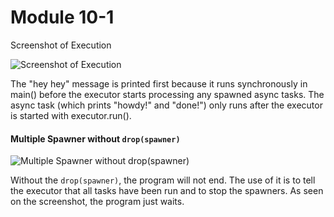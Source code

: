 # Module 10-1

Screenshot of Execution

![Screenshot of Execution](https://github.com/user-attachments/assets/e56f5b31-39ec-49a0-a94f-5142c874f0bc)

The "hey hey" message is printed first because it runs synchronously in main() before the executor starts processing any spawned async tasks. The async task (which prints "howdy!" and "done!") only runs after the executor is started with executor.run().

#### Multiple Spawner without `drop(spawner)`

![Multiple Spawner without drop(spawner)](https://github.com/user-attachments/assets/93af96d5-c31a-4cbb-b453-1ac24b41c55a)

Without the `drop(spawner)`, the program will not end. The use of it is to tell the executor that all tasks have been run and to stop the spawners. As seen on the screenshot, the program just waits.
